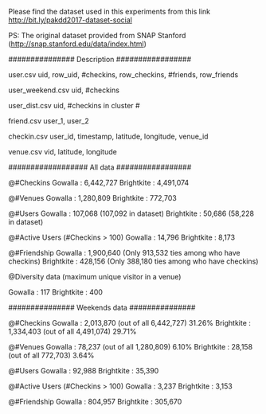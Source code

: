 Please find the dataset used in this experiments from this link
http://bit.ly/pakdd2017-dataset-social

PS: The original dataset provided from SNAP Stanford (http://snap.stanford.edu/data/index.html)

############### Description #################

user.csv
uid, row_uid, #checkins, row_checkins, #friends, row_friends

user_weekend.csv
uid, #checkins

user_dist.csv
uid, #checkins in cluster #

friend.csv
user_1, user_2

checkin.csv
user_id, timestamp, latitude, longitude, venue_id

venue.csv
vid, latitude, longitude

################## All data #################

@#Checkins
Gowalla		: 6,442,727
Brightkite	: 4,491,074

@#Venues
Gowalla		: 1,280,809
Brightkite	: 772,703

@#Users
Gowalla		: 107,068 (107,092 in dataset)
Brightkite	: 50,686 (58,228 in dataset)

@#Active Users (#Checkins > 100)
Gowalla		: 14,796
Brightkite	: 8,173

@#Friendship
Gowalla		: 1,900,640	(Only 913,532 ties among who have checkins)
Brightkite	: 428,156	(Only 388,180 ties among who have checkins)

@Diversity data (maximum unique visitor in a venue)

Gowalla		: 117
Brightkite	: 400

############### Weekends data ###############

@#Checkins
Gowalla		: 2,013,870 (out of all 6,442,727)	31.26%
Brightkite	: 1,334,403 (out of all 4,491,074)	29.71%

@#Venues
Gowalla		: 78,237 (out of all 1,280,809)		6.10%
Brightkite	: 28,158 (out of all 772,703)		3.64%

@#Users
Gowalla		: 92,988
Brightkite	: 35,390

@#Active Users (#Checkins > 100)
Gowalla		: 3,237
Brightkite	: 3,153

@#Friendship
Gowalla		: 804,957
Brightkite	: 305,670

